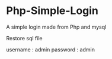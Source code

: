 # Php-Simple-Login
A simple login made from Php and mysql

Restore sql file

username : admin
password : admin
